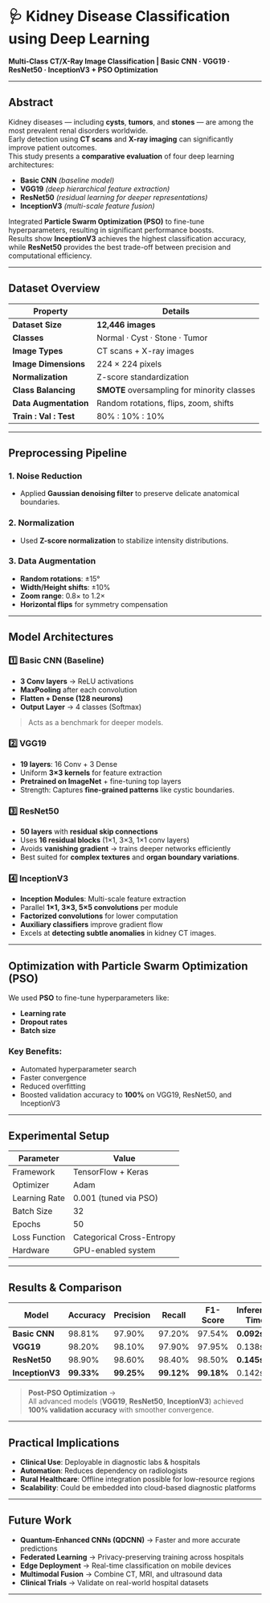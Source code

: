 

# 🩺 Kidney Disease Classification using Deep Learning
**Multi-Class CT/X-Ray Image Classification | Basic CNN · VGG19 · ResNet50 · InceptionV3 + PSO Optimization**

---

##  Abstract
Kidney diseases — including **cysts**, **tumors**, and **stones** — are among the most prevalent renal disorders worldwide.  
Early detection using **CT scans** and **X-ray imaging** can significantly improve patient outcomes.  
This study presents a **comparative evaluation** of four deep learning architectures:

-  **Basic CNN** *(baseline model)*
-  **VGG19** *(deep hierarchical feature extraction)*
-  **ResNet50** *(residual learning for deeper representations)*
-  **InceptionV3** *(multi-scale feature fusion)*

Integrated **Particle Swarm Optimization (PSO)** to fine-tune hyperparameters, resulting in significant performance boosts.  
Results show **InceptionV3** achieves the highest classification accuracy, while **ResNet50** provides the best trade-off between precision and computational efficiency.

---

##  Dataset Overview

| **Property**            | **Details**                                |
|-------------------------|-------------------------------------------|
| **Dataset Size**        | **12,446 images**                         |
| **Classes**            | Normal · Cyst · Stone · Tumor             |
| **Image Types**        | CT scans + X-ray images                  |
| **Image Dimensions**   | 224 × 224 pixels                          |
| **Normalization**      | Z-score standardization                  |
| **Class Balancing**    | **SMOTE** oversampling for minority classes |
| **Data Augmentation**  | Random rotations, flips, zoom, shifts    |
| **Train : Val : Test** | 80% : 10% : 10%                          |

---

##  Preprocessing Pipeline

### **1. Noise Reduction**
- Applied **Gaussian denoising filter** to preserve delicate anatomical boundaries.

### **2. Normalization**
- Used **Z-score normalization** to stabilize intensity distributions.

### **3. Data Augmentation**
- **Random rotations**: ±15°  
- **Width/Height shifts**: ±10%  
- **Zoom range**: 0.8× to 1.2×  
- **Horizontal flips** for symmetry compensation

---

##  Model Architectures

### **1️⃣ Basic CNN (Baseline)**
- **3 Conv layers** → ReLU activations
- **MaxPooling** after each convolution
- **Flatten + Dense (128 neurons)**
- **Output Layer** → 4 classes (Softmax)
> Acts as a benchmark for deeper models.

### **2️⃣ VGG19**
- **19 layers**: 16 Conv + 3 Dense
- Uniform **3×3 kernels** for feature extraction
- **Pretrained on ImageNet** + fine-tuning top layers
- Strength: Captures **fine-grained patterns** like cystic boundaries.

### **3️⃣ ResNet50**
- **50 layers** with **residual skip connections**
- Uses **16 residual blocks** (1×1, 3×3, 1×1 conv layers)
- Avoids **vanishing gradient** → trains deeper networks efficiently
- Best suited for **complex textures** and **organ boundary variations**.

### **4️⃣ InceptionV3**
- **Inception Modules**: Multi-scale feature extraction
- Parallel **1×1, 3×3, 5×5 convolutions** per module
- **Factorized convolutions** for lower computation
- **Auxiliary classifiers** improve gradient flow
- Excels at **detecting subtle anomalies** in kidney CT images.

---

##  Optimization with Particle Swarm Optimization (PSO)

We used **PSO** to fine-tune hyperparameters like:
- **Learning rate**
- **Dropout rates**
- **Batch size**

###  Key Benefits:
- Automated hyperparameter search
- Faster convergence
- Reduced overfitting
- Boosted validation accuracy to **100%** on VGG19, ResNet50, and InceptionV3

---

##  Experimental Setup

| **Parameter**      | **Value**            |
|--------------------|----------------------|
| Framework         | TensorFlow + Keras   |
| Optimizer         | Adam                 |
| Learning Rate     | 0.001 (tuned via PSO)|
| Batch Size        | 32                   |
| Epochs            | 50                   |
| Loss Function     | Categorical Cross-Entropy |
| Hardware          | GPU-enabled system   |

---

##  Results & Comparison

| Model      | Accuracy | Precision | Recall | F1-Score | Inference Time |
|-----------|----------|-----------|--------|-----------|----------------|
| **Basic CNN** | 98.81% | 97.90% | 97.20% | 97.54% | **0.092s** |
| **VGG19**     | 98.20% | 98.10% | 97.90% | 97.95% | 0.138s |
| **ResNet50**  | 98.90% | 98.60% | 98.40% | 98.50% | **0.145s** |
| **InceptionV3** | **99.33%** | **99.25%** | **99.12%** | **99.18%** | 0.142s |

> **Post-PSO Optimization** →  
All advanced models (**VGG19**, **ResNet50**, **InceptionV3**) achieved **100% validation accuracy** with smoother convergence.

---

##  Practical Implications

- **Clinical Use**: Deployable in diagnostic labs & hospitals
- **Automation**: Reduces dependency on radiologists
- **Rural Healthcare**: Offline integration possible for low-resource regions
- **Scalability**: Could be embedded into cloud-based diagnostic platforms

---

##  Future Work

-  **Quantum-Enhanced CNNs (QDCNN)** → Faster and more accurate predictions
-  **Federated Learning** → Privacy-preserving training across hospitals
-  **Edge Deployment** → Real-time classification on mobile devices
-  **Multimodal Fusion** → Combine CT, MRI, and ultrasound data
-  **Clinical Trials** → Validate on real-world hospital datasets

---
